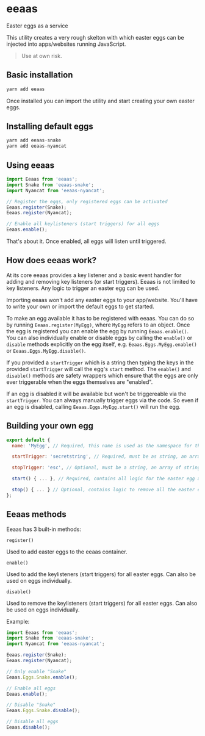 # eeaas

Easter eggs as a service

This utility creates a very rough skelton with which easter eggs can be injected into apps/websites running JavaScript.
> Use at own risk.


## Basic installation

```javascript
yarn add eeaas
```
Once installed you can import the utility and start creating your own easter eggs.


## Installing default eggs

```javascript
yarn add eeaas-snake
yarn add eeaas-nyancat
```


## Using eeaas

```javascript
import Eeaas from 'eeaas';
import Snake from 'eeaas-snake';
import Nyancat from 'eeaas-nyancat';

// Register the eggs, only registered eggs can be activated
Eeaas.register(Snake);
Eeaas.register(Nyancat);

// Enable all keylisteners (start triggers) for all eggs
Eeaas.enable();
```

That's about it. Once enabled, all eggs will listen until triggered.


## How does eeaas work?

At its core eeaas provides a key listener and a basic event handler for adding and removing key listeners (or start triggers). Eeaas is not limited to key listeners. Any logic to trigger an easter egg can be used.

Importing eeaas won't add any easter eggs to your app/website. You'll have to write your own or import the default eggs to get started.

To make an egg available it has to be registered with eeaas. You can do so by running `Eeaas.register(MyEgg)`, where `MyEgg` refers to an object. Once the egg is registered you can enable the egg by running `Eeaas.enable()`. You can also individually enable or disable eggs by calling the `enable()` or `disable` methods explicitly on the egg itself, e.g. `Eeaas.Eggs.MyEgg.enable()` or `Eeaas.Eggs.MyEgg.disable()`.

If you provided a `startTrigger` which is a string then typing the keys in the provided `startTrigger` will call the egg's `start` method. The `enable()` and `disable()` methods are safety wrappers which ensure that the eggs are only ever triggerable when the eggs themselves are "enabled".

If an egg is disabled it will be available but won't be triggereable via the `startTrigger`. You can always manually trigger eggs via the code. So even if an egg is disabled, calling `Eeaas.Eggs.MyEgg.start()` will run the egg.


## Building your own egg

```javascript
export default {
  name: 'MyEgg', // Required, this name is used as the namespace for the easter egg

  startTrigger: 'secretstring', // Required, must be as string, an array of strings or a function

  stopTrigger: 'esc', // Optional, must be a string, an array of strings or a function

  start() { ... }, // Required, contains all logic for the easter egg and attaches necessary elements to the DOM

  stop() { ... } // Optional, contains logic to remove all the easter egg functionality and to remove the attached elements from the DOM
};
```


## Eeaas methods

Eeaas has 3 built-in methods:

`register()`

Used to add easter eggs to the eeaas container.

`enable()`

Used to add the keylisteners (start triggers) for all easter eggs. Can also be used on eggs individually.

`disable()`

Used to remove the keylisteners (start triggers) for all easter eggs. Can also be used on eggs individually.

Example:
```javascript
import Eeaas from 'eeaas';
import Snake from 'eeaas-snake';
import Nyancat from 'eeaas-nyancat';

Eeaas.register(Snake);
Eeaas.register(Nyancat);

// Only enable "Snake"
Eeaas.Eggs.Snake.enable();

// Enable all eggs
Eeaas.enable();

// Disable "Snake"
Eeaas.Eggs.Snake.disable();

// Disable all eggs
Eeaas.disable();
```
